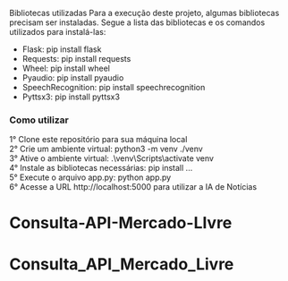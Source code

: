 Bibliotecas utilizadas
Para a execução deste projeto, algumas bibliotecas precisam ser instaladas. Segue a lista das bibliotecas e os comandos utilizados para instalá-las:<br />

- Flask: pip install flask<br />
- Requests: pip install requests<br />
- Wheel: pip install wheel<br />
- Pyaudio: pip install pyaudio<br />
- SpeechRecognition: pip install speechrecognition<br />
- Pyttsx3: pip install pyttsx3<br />

<h3>Como utilizar</h3>
1° Clone este repositório para sua máquina local<br />
2° Crie um ambiente virtual: python3 -m venv ./venv<br />
3° Ative o ambiente virtual: .\venv\Scripts\activate venv<br />
4° Instale as bibliotecas necessárias: pip install ...<br />
5° Execute o arquivo app.py: python app.py<br />
6° Acesse a URL http://localhost:5000 para utilizar a IA de Notícias<br />

# Consulta-API-Mercado-LIvre
# Consulta_API_Mercado_Livre

